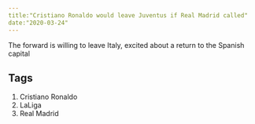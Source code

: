 ```yaml
---
title:"Cristiano Ronaldo would leave Juventus if Real Madrid called"
date:"2020-03-24"
---
```


The forward is willing to leave Italy, excited about a return to the Spanish capital

## Tags

1. Cristiano Ronaldo
2. LaLiga
3. Real Madrid
